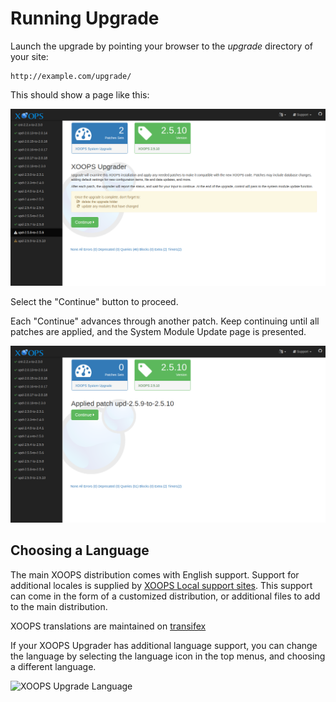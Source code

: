 # Running Upgrade​

Launch the upgrade by pointing your browser to the _upgrade_ directory of your site:

```text
http://example.com/upgrade/
```

This should show a page like this:

![XOOPS Upgrade Startup](../../.gitbook/assets/upgrade-01.png)

Select the "Continue" button to proceed.

Each "Continue" advances through another patch. Keep continuing until all patches are applied, and the System Module Update page is presented.

![XOOPS Upgrade Applied Patch](../../.gitbook/assets/upgrade-05-applied.png)

## Choosing a Language

The main XOOPS distribution comes with English support. Support for additional locales is supplied by [XOOPS Local support sites](http://www.xoops.org/modules/xoopspartners/). This support can come in the form of a customized distribution, or additional files to add to the main distribution.

XOOPS translations are maintained on [transifex](https://www.transifex.com/xoops/public/)

If your XOOPS Upgrader has additional language support, you can change the language by selecting the language icon in the top menus, and choosing a different language.

![XOOPS Upgrade Language](../../.gitbook/assets/upgrade-02-change-language.png)

